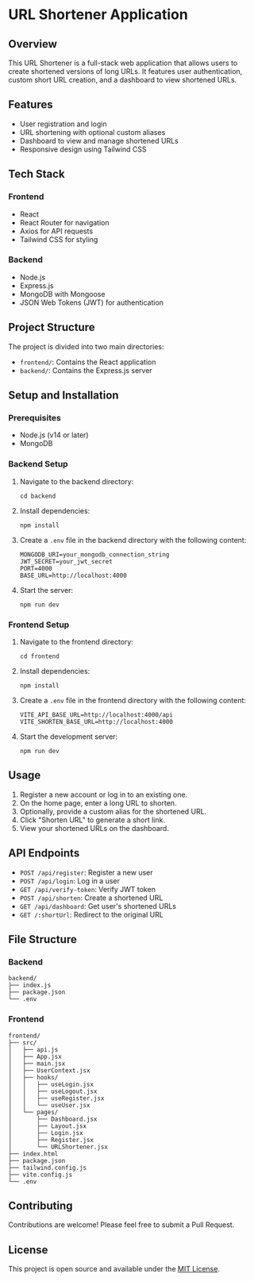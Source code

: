 # URL Shortener Application

## Overview

This URL Shortener is a full-stack web application that allows users to create shortened versions of long URLs. It features user authentication, custom short URL creation, and a dashboard to view shortened URLs.

## Features

- User registration and login
- URL shortening with optional custom aliases
- Dashboard to view and manage shortened URLs
- Responsive design using Tailwind CSS

## Tech Stack

### Frontend

- React
- React Router for navigation
- Axios for API requests
- Tailwind CSS for styling

### Backend

- Node.js
- Express.js
- MongoDB with Mongoose
- JSON Web Tokens (JWT) for authentication

## Project Structure

The project is divided into two main directories:

- `frontend/`: Contains the React application
- `backend/`: Contains the Express.js server

## Setup and Installation

### Prerequisites

- Node.js (v14 or later)
- MongoDB

### Backend Setup

1. Navigate to the backend directory:

   ```
   cd backend
   ```

2. Install dependencies:

   ```
   npm install
   ```

3. Create a `.env` file in the backend directory with the following content:

   ```
   MONGODB_URI=your_mongodb_connection_string
   JWT_SECRET=your_jwt_secret
   PORT=4000
   BASE_URL=http://localhost:4000
   ```

4. Start the server:
   ```
   npm run dev
   ```

### Frontend Setup

1. Navigate to the frontend directory:

   ```
   cd frontend
   ```

2. Install dependencies:

   ```
   npm install
   ```

3. Create a `.env` file in the frontend directory with the following content:

   ```
   VITE_API_BASE_URL=http://localhost:4000/api
   VITE_SHORTEN_BASE_URL=http://localhost:4000
   ```

4. Start the development server:
   ```
   npm run dev
   ```

## Usage

1. Register a new account or log in to an existing one.
2. On the home page, enter a long URL to shorten.
3. Optionally, provide a custom alias for the shortened URL.
4. Click "Shorten URL" to generate a short link.
5. View your shortened URLs on the dashboard.

## API Endpoints

- `POST /api/register`: Register a new user
- `POST /api/login`: Log in a user
- `GET /api/verify-token`: Verify JWT token
- `POST /api/shorten`: Create a shortened URL
- `GET /api/dashboard`: Get user's shortened URLs
- `GET /:shortUrl`: Redirect to the original URL

## File Structure

### Backend

```
backend/
├── index.js
├── package.json
└── .env
```

### Frontend

```
frontend/
├── src/
│   ├── api.js
│   ├── App.jsx
│   ├── main.jsx
│   ├── UserContext.jsx
│   ├── hooks/
│   │   ├── useLogin.jsx
│   │   ├── useLogout.jsx
│   │   ├── useRegister.jsx
│   │   └── useUser.jsx
│   └── pages/
│       ├── Dashboard.jsx
│       ├── Layout.jsx
│       ├── Login.jsx
│       ├── Register.jsx
│       └── URLShortener.jsx
├── index.html
├── package.json
├── tailwind.config.js
├── vite.config.js
└── .env
```

## Contributing

Contributions are welcome! Please feel free to submit a Pull Request.

## License

This project is open source and available under the [MIT License](LICENSE).
